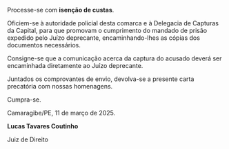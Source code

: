 Processe-se com **isenção de custas**.

Oficiem-se à autoridade policial desta comarca e à Delegacia de Capturas
da Capital, para que promovam o cumprimento do mandado de prisão
expedido pelo Juízo deprecante, encaminhando-lhes as cópias dos
documentos necessários.

Consigne-se que a comunicação acerca da captura do acusado deverá ser
encaminhada diretamente ao Juízo deprecante.

Juntados os comprovantes de envio, devolva-se a presente carta
precatória com nossas homenagens.

Cumpra-se.

Camaragibe/PE, 11 de março de 2025.

**Lucas Tavares Coutinho**

Juiz de Direito
